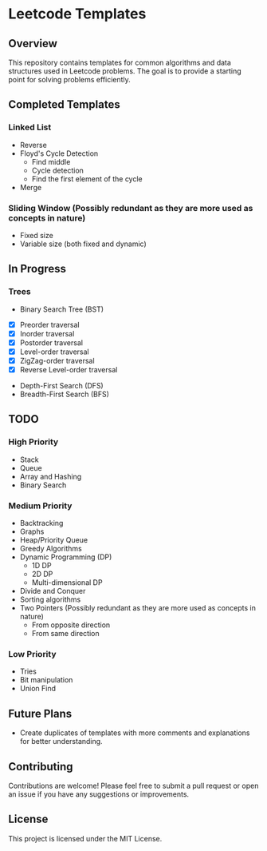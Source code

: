 # Leetcode Templates

## Overview
This repository contains templates for common algorithms and data structures used in Leetcode problems. The goal is to provide a starting point for solving problems efficiently.

## Completed Templates
### Linked List
- Reverse
- Floyd's Cycle Detection
  - Find middle
  - Cycle detection
  - Find the first element of the cycle
- Merge

### Sliding Window (Possibly redundant as they are more used as concepts in nature)
- Fixed size
- Variable size (both fixed and dynamic)

## In Progress

### Trees
- Binary Search Tree (BST)
- [x] Preorder traversal
- [x] Inorder traversal
- [x] Postorder traversal
- [x] Level-order traversal
- [x] ZigZag-order traversal
- [x] Reverse Level-order traversal
- Depth-First Search (DFS)
- Breadth-First Search (BFS)

## TODO
### High Priority
- Stack
- Queue
- Array and Hashing
- Binary Search

### Medium Priority
- Backtracking
- Graphs
- Heap/Priority Queue
- Greedy Algorithms
- Dynamic Programming (DP)
  - 1D DP
  - 2D DP
  - Multi-dimensional DP
- Divide and Conquer
- Sorting algorithms
- Two Pointers (Possibly redundant as they are more used as concepts in nature)
    - From opposite direction
    - From same direction

### Low Priority
- Tries
- Bit manipulation
- Union Find

## Future Plans
- Create duplicates of templates with more comments and explanations for better understanding.

## Contributing
Contributions are welcome! Please feel free to submit a pull request or open an issue if you have any suggestions or improvements.

## License
This project is licensed under the MIT License.